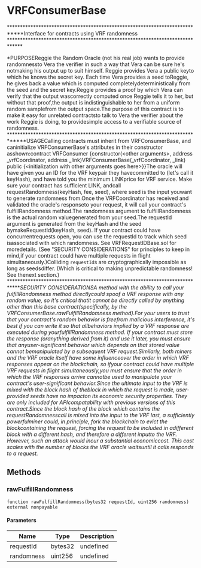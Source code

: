 # VRFConsumerBase





****************************************************************************Interface for contracts using VRF randomness *****************************************************************************

*PURPOSEReggie the Random Oracle (not his real job) wants to provide randomnessto Vera the verifier in such a way that Vera can be sure he&#39;s notmaking his output up to suit himself. Reggie provides Vera a public keyto which he knows the secret key. Each time Vera provides a seed toReggie, he gives back a value which is computed completelydeterministically from the seed and the secret key.Reggie provides a proof by which Vera can verify that the output wascorrectly computed once Reggie tells it to her, but without that proof,the output is indistinguishable to her from a uniform random samplefrom the output space.The purpose of this contract is to make it easy for unrelated contractsto talk to Vera the verifier about the work Reggie is doing, to providesimple access to a verifiable source of randomness. *****************************************************************************USAGECalling contracts must inherit from VRFConsumerBase, and caninitialize VRFConsumerBase&#39;s attributes in their constructor asshown:contract VRFConsumer {constructor(&lt;other arguments&gt;, address _vrfCoordinator, address _link)VRFConsumerBase(_vrfCoordinator, _link) public {&lt;initialization with other arguments goes here&gt;}}The oracle will have given you an ID for the VRF keypair they havecommitted to (let&#39;s call it keyHash), and have told you the minimum LINKprice for VRF service. Make sure your contract has sufficient LINK, andcall requestRandomness(keyHash, fee, seed), where seed is the input youwant to generate randomness from.Once the VRFCoordinator has received and validated the oracle&#39;s responseto your request, it will call your contract&#39;s fulfillRandomness method.The randomness argument to fulfillRandomness is the actual random valuegenerated from your seed.The requestId argument is generated from the keyHash and the seed bymakeRequestId(keyHash, seed). If your contract could have concurrentrequests open, you can use the requestId to track which seed isassociated with which randomness. See VRFRequestIDBase.sol for moredetails. (See &quot;SECURITY CONSIDERATIONS&quot; for principles to keep in mind,if your contract could have multiple requests in flight simultaneously.)Colliding `requestId`s are cryptographically impossible as long as seedsdiffer. (Which is critical to making unpredictable randomness! See thenext section.) *****************************************************************************SECURITY CONSIDERATIONSA method with the ability to call your fulfillRandomness method directlycould spoof a VRF response with any random value, so it&#39;s critical thatit cannot be directly called by anything other than this base contract(specifically, by the VRFConsumerBase.rawFulfillRandomness method).For your users to trust that your contract&#39;s random behavior is freefrom malicious interference, it&#39;s best if you can write it so that allbehaviors implied by a VRF response are executed *during* yourfulfillRandomness method. If your contract must store the response (oranything derived from it) and use it later, you must ensure that anyuser-significant behavior which depends on that stored value cannot bemanipulated by a subsequent VRF request.Similarly, both miners and the VRF oracle itself have some influenceover the order in which VRF responses appear on the blockchain, so ifyour contract could have multiple VRF requests in flight simultaneously,you must ensure that the order in which the VRF responses arrive cannotbe used to manipulate your contract&#39;s user-significant behavior.Since the ultimate input to the VRF is mixed with the block hash of theblock in which the request is made, user-provided seeds have no impacton its economic security properties. They are only included for APIcompatability with previous versions of this contract.Since the block hash of the block which contains the requestRandomnesscall is mixed into the input to the VRF *last*, a sufficiently powerfulminer could, in principle, fork the blockchain to evict the blockcontaining the request, forcing the request to be included in adifferent block with a different hash, and therefore a different inputto the VRF. However, such an attack would incur a substantial economiccost. This cost scales with the number of blocks the VRF oracle waitsuntil it calls responds to a request.*

## Methods

### rawFulfillRandomness

```solidity
function rawFulfillRandomness(bytes32 requestId, uint256 randomness) external nonpayable
```





#### Parameters

| Name | Type | Description |
|---|---|---|
| requestId | bytes32 | undefined |
| randomness | uint256 | undefined |




